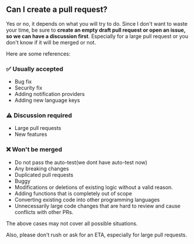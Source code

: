 ## Can I create a pull request?

Yes or no, it depends on what you will try to do. Since I don't want to waste your time, be sure to **create an empty draft pull request or open an issue, so we can have a discussion first**. Especially for a large pull request or you don't know if it will be merged or not.

Here are some references:

### ✅ Usually accepted

- Bug fix
- Security fix
- Adding notification providers
- Adding new language keys

### ⚠️ Discussion required

- Large pull requests
- New features

### ❌ Won't be merged

- Do not pass the auto-test(we dont have auto-test now)
- Any breaking changes
- Duplicated pull requests
- Buggy
- Modifications or deletions of existing logic without a valid reason.
- Adding functions that is completely out of scope
- Converting existing code into other programming languages
- Unnecessarily large code changes that are hard to review and cause conflicts with other PRs.

The above cases may not cover all possible situations.

Also, please don't rush or ask for an ETA, especially for large pull requests.